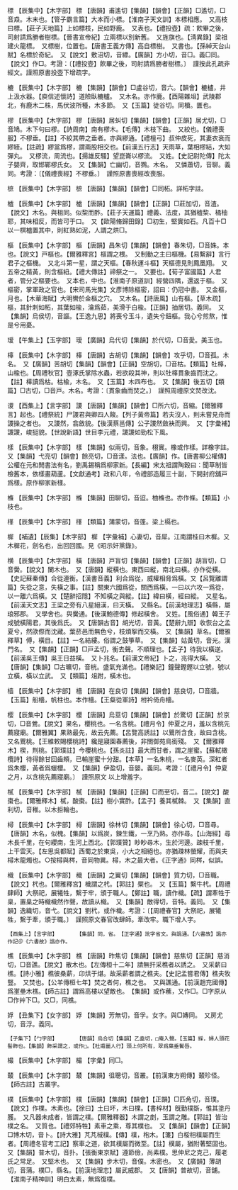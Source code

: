 <!-- { "loadSidebar": true } -->
標	【辰集中】【木字部】	標	【唐韻】甫遙切【集韻】【韻會】【正韻】□遙切，□音猋。木末也。【管子霸言篇】大本而小標。【淮南子天文訓】本標相應。　又高枝曰標。【莊子天地篇】上如標枝，民如野鹿。　又表也。【禮投壺】疏：飮畢之後，司射請爲勝者樹標。【晉書宣帝紀】立兩標以別新舊。　又旌旗也。【淸異錄】梁祖建火龍標。　又標樹，位置也。【唐書王義方傳】高自標樹。　又書也。【孫綽天台山賦】名標於奇紀。　又【說文】敷沼切，音縹。【廣韻】方小切，音□。義□同。　【說文】作□。考證：〔【禮投壺】飮畢之後，司射請爲勝者樹標。〕　謹按此孔疏非經文。謹照原書投壺下增疏字。 

樚	【辰集中】【木字部】	樚	【集韻】【韻會】□盧谷切，音六。【韻會】樚櫨，井上汲水器。【庾信述懷詩】道險臥樚櫨。　又木名。亦作鹿。【酉陽雜俎】武陵郡北，有鹿木二株，馬伏波所種，木多節。　又【玉篇】徒谷切。同櫝。匱也。

樛	【辰集中】【木字部】	樛	【唐韻】居虯切【集韻】【韻會】【正韻】居尤切，□音鳩。木下句曰樛。【詩周南】南有樛木。【毛傳】木枝下曲。　又絞也。【儀禮喪服】不樛垂。【註】不絞其帶之垂者。亦與繆通。【禮檀弓】叔仲皮死，其妻衣衰而繆絰。【註疏】繆當爲樛，謂兩股相交也。【前漢五行志】天雨草，葉相樛結，大如彈丸。　又樛流，周流也。【揚雄反騷】望崑崙以樛流。　又姓。【史記尉陀傳】陀太子嬰齊，取邯鄲樛氏女。　又【集韻】亡幽切，音鷚。木名。　又憐蕭切，音聊。義同。考證：〔【儀禮喪經】不樛垂。〕　謹照原書喪經改喪服。 

樜	【辰集中】【木字部】	樜	【唐韻】【集韻】【韻會】□同柘。詳柘字註。

樝	【辰集中】【木字部】	樝	【唐韻】【集韻】【韻會】【正韻】□莊加切，音渣。【說文】木名。與柤同。似棃而酢。【莊子天運篇】禮義、法度，其猶樝棃、橘柚耶，其味相反，而皆可于口。　又【歐陽脩歸田錄】□初生，堅實如石。凡百十□以一榠樝置其中，則紅熟如泥，人謂之烘□。

樞	【辰集中】【木字部】	樞	【唐韻】昌朱切【集韻】【韻會】春朱切，□音姝。本也。【說文】戸樞也。【爾雅釋宮】樞謂之椳。　又制動之主曰樞機。【易繫辭】言行君子之樞機。　又北斗第一星，謂之天樞。【春秋運斗樞】天樞德見則鳳凰翔。　又五帝之精黃，則含樞紐。【禮大傳註】禘祭之一。　又要也。【荀子富國篇】人君者，管分之樞要也。　又本也，中也。【淮南子原道訓】經營四隅，還返于樞。　又樞密，掌軍政之官也。【宋司馬光集】文彥博除樞密，詔曰：仍冠中書。　又金樞，月也。【木華海賦】大明轡於金樞之穴。　又木名。【詩唐風】山有樞。【草木疏】樞，其針刺如柘，其葉如楡，瀹爲茹，美滑于白楡。【正韻】抽居切。義同。　又【集韻】烏侯切，音謳。【王逸九思】將喪兮玉斗，遺失兮鈕樞。我心兮煎熬，惟是兮用憂。

瑷	【午集上】【玉字部】	璦	【廣韻】烏代切【集韻】於代切，□音愛。美玉也。

橭	【辰集中】【木字部】	橭	【唐韻】古胡切【集韻】【韻會】攻乎切，□音孤。木名。　又【廣韻】苦胡切【集韻】【韻會】【正韻】空胡切，□音枯。【類篇】牡橭，山楡也。【周禮秋官】壺涿氏掌除水蟲，若欲殺其神，則以牡橭貫象齒而沈之。【註】橭讀爲枯。枯楡，木名。　又【玉篇】木四布也。　又【集韻】後五切【類篇】□古切，□音戸。木名。考證：〔貫象齒而焚之。〕　謹照周禮原文焚改沈。 

谡	【酉集上】【言字部】	謖	【唐韻】【集韻】【韻會】□所六切，音縮。【爾雅釋言】起也。【禮祭統】尸謖君與卿四人餕。【列子黃帝篇】若夫沒人，則未嘗見舟而謖操之者也。　又謖然，翕斂貌。【後漢蔡邕傳】公子謖然斂袂而興。　又【字彙補】謖謖，峻挺貌。【世說新語】世目李元禮，謖謖如勁松下風。

樣	【辰集中】【木字部】	樣	【集韻】似兩切，音象。栩實。橡或作樣。詳橡字註。　又【集韻】弋亮切【韻會】餘亮切，□音漾。法也。【廣韻】作。【唐書柳公權傳】公權在元和閒書法有名，劉禹錫稱爲柳家新。【長編】宋太祖謂陶穀曰：聞草制皆檢舊本，依樣畫葫蘆。【文獻通考】政和八年，令禮部造履三十副，下開封府舖戸爲樣。原作柳家新樣。

樤	【辰集中】【木字部】	樤	【集韻】田聊切，音迢。柚樤也。亦作條。【類篇】小枝也。

樥	【辰集中】【木字部】	樥	【類篇】蒲蒙切，音蓬。梁上槅也。

樨	【補遺】【辰集】【木字部】	樨	【字彙補】心妻切，音犀。江南謂桂曰木樨。又木樨花，劍名也，出回回國。見《昭示奸黨錄》。

横	【辰集中】【木字部】	橫	【唐韻】戸盲切【集韻】【韻會】【正韻】胡盲切，□音黌。【說文】闌木也。　又【唐韻】縱橫也。東西曰縱，南北曰橫。亦作從橫。【史記蘇秦傳】合從連衡。【漢書音義】利合爲從，威權相脅爲橫。又【呂覽離謂篇】失從之意，失橫之事。【註】關東六國爲從，關西爲橫。一曰以六攻一爲從，以一離六爲橫。又【楚辭招隱】不知橫之與縱。【註】緯曰橫，經曰縱。　又星名。【前漢天文志】王梁之旁有八星絕漢，曰天橫。　又縣名。【前漢地理志】橫縣，屬琅邪郡。　又學舍也。與黌通。【後漢鮑德傳】修起橫舍。　又姓。【風俗通】韓王子成號橫陽君，其後爲氏。　又【唐韻古音】胡光切，音黃。【楚辭九辯】收恢台之孟夏兮，然欿傺而沈藏。葉菸邑而無色兮，枝煩挐而交橫。　又【集韻】草名。【爾雅釋草】傅，橫目。【註】一名結縷。俗謂之鼓箏草。　又【集韻】姑黃切，音光。漢門名。　又【集韻】【正韻】□戸孟切，衡去聲。不順理也。【孟子】待我以橫逆。【前漢吳王傳】吳王日益橫。　又卜兆名。【前漢文帝紀】卜之，兆得大橫。　又【唐韻】【集韻】□古曠切，音桄。盛氣充滿也。【禮樂記】鐘聲鏗鏗以立號，號以立橫，橫以立武。　又【類篇】俎跗，橫木也。

樯	【辰集中】【木字部】	檣	【唐韻】在良切【集韻】【韻會】慈良切，□音牆。【玉篇】船檣，帆柱也。本作檣。【王粲從軍詩】柎衿倚舟檣。

樱	【辰集中】【木字部】	櫻	【唐韻】烏莖切【集韻】【韻會】於驚切【正韻】於京切，□音鶯。【說文】果名，櫻桃也。一名含桃。【禮月令】仲夏之月，羞以含桃先薦寢廟。【爾雅翼】果熟最先，故云先薦。【呂覽高誘註】以鸎所含食，故曰含桃。又名鸎桃。【王維敕賜櫻桃詩】纔是寢園春薦後，非關御苑鳥銜殘。　又【爾雅釋木】楔，荆桃。【郭璞註】今櫻桃也。【孫炎註】最大而甘者，謂之崖蜜。【蘇軾橄欖詩】待得餘甘回齒頰，已輸崖蜜十分甜。【本草】一名朱桃，一名麥英。深紅者爲朱櫻，黃者爲蠟櫻。　又【集韻】伊盈切，音嬰。義同。考證：〔【禮月令】仲夏之月，以含桃先薦寢廟。〕　謹照原文 以上增羞字。 

樲	【辰集中】【木字部】	樲	【唐韻】【集韻】【正韻】□而至切，音二。【說文】酸棗也。【爾雅釋木】樲，酸棗。【註】樹小實酢。【孟子】養其樲棘。　又【集韻】直利切，音稚。以木拒輪也。

樳	【辰集中】【木字部】	樳	【唐韻】徐林切【集韻】【韻會】徐心切，□音尋。【唐韻】木名，似槐。【集韻】以爲炭，鍊生鐵，一烹乃熟。亦作尋。【山海經】尋木長千里，在句纓南，生河上西北。【郭璞贊】眇眇尋木，生於河邊。疎枝千里，上干雲天。【左思吳都賦】西蜀之於東吳，小大之相絕也。亦猶疎林螢耀，而與夫樳木龍燭也。○按樳與梣，音同物異。樳，木之最大者。《正字通》同梣，似誤。

樴	【辰集中】【木字部】	樴	【唐韻】之翼切【集韻】【韻會】質力切，□音職。【說文】杙也。【爾雅釋宮】樴謂之杙。【郭註】橜也。　又【玉篇】繫牛杙。【周禮肆師】大祭祀，展犧牲，繫于牢，頒于職人。【鄭註】職，讀作樴。【疏】謂牽牲于臬，置臬之時樴樴然作聲，故讀从樴。　又【集韻】敵得切，音特。義同。　又【集韻】逸織切，音弋。【說文】劉杙，或作樴。考證：〔【周禮春官】大祭祀，展犧牲，繫于牽，頒于職。〕　謹照原文春官改肆師。牽改牢。職下增人字。 

	【酉集上】【言字部】		【集韻】同，省。　【正字通】訛字省文。與譌通。【六書故】譌亦作記＠《六書故》譌亦作。

樵	【辰集中】【木字部】	樵	【唐韻】昨焦切【集韻】【韻會】慈焦切【正韻】慈消切，□音譙。【說文】散木也。【左傳桓十二年】請無扞采樵者以誘之。　又采薪曰樵。【詩小雅】樵彼桑薪，卬烘于煁。故采薪者謂之樵夫。【史記孟嘗君傳】樵夫牧豎。　又焚也。【公羊傳桓七年】焚之者何，樵之也。　又與譙通。【前漢趙充國傳】爲壍壘木樵。【師古註】謂爲高樓以望敵也。　【集韻】或作藮，又作□。□字原从□作艸下□。又□，同樵。

娐	【丑集下】【女字部】	娐	【集韻】芳無切，音孚。女字。與□嫥同。　又房尤切，音浮。義同。

	【子集下】【勹字部】		【唐韻】烏合切【集韻】乙盍切，□庵入聲。【玉篇】綵，婦人頭花髻飾也。【集韻】飾采謂之，或作□。【杜甫麗人行】頭上何所有，翠爲葉垂鬢唇。

樶	【辰集中】【木字部】	樶	【字彙】同□。

樷	【辰集中】【木字部】	樷	【集韻】徂聰切，音叢。【前漢東方朔傳】樷珍怪。【師古註】古叢字。

樸	【辰集中】【木字部】	樸	【唐韻】【集韻】【韻會】【正韻】□匹角切，音璞。【說文】作檏。木素也。【徐曰】土曰坏，木曰檏。【書梓材】旣勤樸斲，惟其塗丹臒。　又凡器未成者，皆謂之樸。【爾雅釋器】木謂之剫，玉謂之雕。【郭註】皆治樸之名。　又質也。【禮郊特牲】素車之乘，尊其樸也。　又【集韻】【韻會】【正韻】□博木切，音卜。【詩大雅】芃芃棫樸。【傳】樸，枹木。【箋】白桵相樸屬而生者。【周禮冬官考工記】察車之道，欲其樸屬而微至。【註】樸屬，猶附著堅固也。　又【集韻】普木切，音扑。【張衡東京賦】遵節儉，尚素樸。思仲尼之克己，履老氏之常足。　又堅木也。　又【集韻】步木切，音僕。木密也。　又【廣韻】薄胡切，音蒲。樸□，縣名。【前漢地理志】屬武威郡。　又【唐韻】普故切，音舖。【淮南子精神訓】明白太素，無爲復樸。


